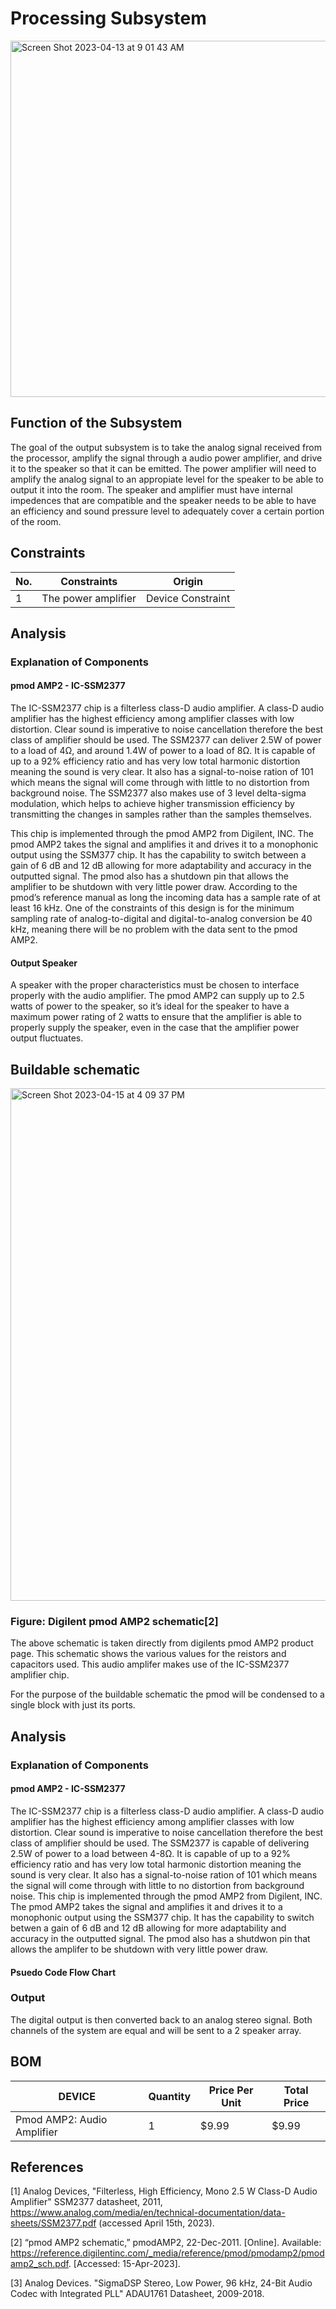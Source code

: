 # Processing Subsystem

<img width="570" alt="Screen Shot 2023-04-13 at 9 01 43 AM" src="https://user-images.githubusercontent.com/123997954/231783367-d7562533-fe29-4052-abbc-71808ca306b7.png">


## Function of the Subsystem

The goal of the output subsystem is to take the analog signal received from the processor, amplify the signal through a audio power amplifier, and drive it to the speaker so that it can be emitted. The power amplifier will need to amplify the analog signal to an appropiate level for the speaker to be able to output it into the room. The speaker and amplifier must have internal impedences that are compatible and the speaker needs to be able to have an efficiency and sound pressure level to adequately cover a certain portion of the room. 


## Constraints

| No. | Constraints                                                           | Origin            |
| --- | --------------------------------------------------------------------- | ----------------- |
| 1   | The power amplifier          | Device Constraint |

## Analysis
### Explanation of Components

#### pmod AMP2 - IC-SSM2377

The IC-SSM2377 chip is a filterless class-D audio amplifier. A class-D audio amplifier has the highest efficiency among amplifier classes with low distortion. Clear sound is imperative to noise cancellation therefore the best class of amplifier should be used. The SSM2377 can deliver 2.5W of power to a load of 4Ω, and around 1.4W of power to a load of 8Ω. It is capable of up to a 92% efficiency ratio and has very low total harmonic distortion meaning the sound is very clear. It also has a signal-to-noise ration of 101 which means the signal will come through with little to no distortion from background noise. The SSM2377 also makes use of 3 level delta-sigma modulation, which helps to achieve higher transmission efficiency by transmitting the changes in samples rather than the samples themselves. 

This chip is implemented through the pmod AMP2 from Digilent, INC. The pmod AMP2 takes the signal and amplifies it and drives it to a monophonic output using the SSM377 chip. It has the capability to switch between a gain of 6 dB and 12 dB allowing for more adaptability and accuracy in the outputted signal. The pmod also has a shutdown pin that allows the amplifier to be shutdown with very little power draw. According to the pmod’s reference manual as long the incoming data has a sample rate of at least 16 kHz. One of the constraints of this design is for the minimum sampling rate of analog-to-digital and digital-to-analog conversion be 40 kHz, meaning there will be no problem with the data sent to the pmod AMP2.

#### Output Speaker

A speaker with the proper characteristics must be chosen to interface properly with the audio amplifier. The pmod AMP2 can supply up to 2.5 watts of power to the speaker, so it’s ideal for the speaker to have a maximum power rating of 2 watts to ensure that the amplifier is able to properly supply the speaker, even in the case that the amplifier power output fluctuates.



## Buildable schematic 

<img width="820" alt="Screen Shot 2023-04-15 at 4 09 37 PM" src="https://user-images.githubusercontent.com/123997954/232253257-362a0e5e-6b52-43da-aee9-0ffa3ed7d06a.png">

### **Figure: Digilent pmod AMP2 schematic[2]**

The above schematic is taken directly from digilents pmod AMP2 product page. This schematic shows the various values for the reistors and capacitors used. This audio amplifer makes use of the IC-SSM2377 amplifier chip. 

For the purpose of the buildable schematic the pmod will be condensed to a single block with just its ports. 
## Analysis
### Explanation of Components

#### pmod AMP2 - IC-SSM2377

The IC-SSM2377 chip is a filterless class-D audio amplifier. A class-D audio amplifier has the highest efficiency among amplifier classes with low distortion. Clear sound is imperative to noise cancellation therefore the best class of amplifier should be used. The SSM2377 is capable of delivering 2.5W of power to a load between 4-8Ω. It is capable of up to a 92% efficiency ratio and has very low total harmonic distortion meaning the sound is very clear. It also has a signal-to-noise ration of 101 which means the signal will come through with little to no distortion from background noise. This chip is implemented through the pmod AMP2 from Digilent, INC. The pmod AMP2 takes the signal and amplifies it and drives it to a monophonic output using the SSM377 chip. It has the capability to switch betwen a gain of 6 dB and 12 dB allowing for more adaptability and accuracy in the outputted signal. The pmod also has a shutdwon pin that allows the amplifer to be shutdown with very little power draw.




#### Psuedo Code Flow Chart




### Output 

The digital output is then converted back to an analog stereo signal. Both channels of the system are equal and will be sent to a 2 speaker array. 

## BOM
| DEVICE            | Quantity | Price Per Unit | Total Price |
| ----------------- | -------- | -------------- | ----------- |
| Pmod AMP2: Audio Amplifier | 1        | $9.99        | $9.99     |

## References

[1] Analog Devices, "Filterless, High Efficiency, Mono 2.5 W Class-D Audio Amplifier" SSM2377 datasheet, 2011, https://www.analog.com/media/en/technical-documentation/data-sheets/SSM2377.pdf (accessed April 15th, 2023).

[2] “pmod AMP2 schematic,” pmodAMP2, 22-Dec-2011. [Online]. Available: https://reference.digilentinc.com/_media/reference/pmod/pmodamp2/pmodamp2_sch.pdf. [Accessed: 15-Apr-2023].  

[3] Analog Devices. "SigmaDSP Stereo, Low Power, 96 kHz, 24-Bit Audio Codec with Integrated PLL" ADAU1761 Datasheet, 2009-2018.

